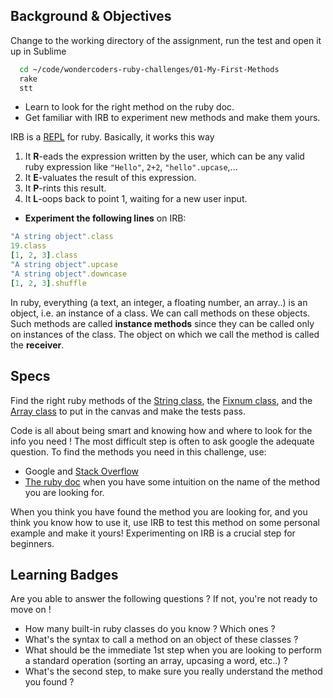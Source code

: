 ## Background & Objectives

Change to the working directory of the assignment, run the test and open it up in Sublime

```bash
  cd ~/code/wondercoders-ruby-challenges/01-My-First-Methods
  rake
  stt
```

- Learn to look for the right method on the ruby doc.
- Get familiar with IRB to experiment new methods and make them yours.

IRB is a [REPL](http://en.wikipedia.org/wiki/Read%E2%80%93eval%E2%80%93print_loop) for ruby. Basically, it works this way

1. It **R**-eads the expression written by the user, which can be any valid ruby expression like `"Hello"`, `2+2`, `"hello".upcase`,...
2. It **E**-valuates the result of this expression.
3. It **P**-rints this result.
4. It **L**-oops back to point 1, waiting for a new user input.

* **Experiment the following lines** on IRB:

```ruby
"A string object".class
19.class
[1, 2, 3].class
"A string object".upcase
"A string object".downcase
[1, 2, 3].shuffle
```

In ruby, everything (a text, an integer, a floating number, an array..) is an object, i.e. an instance of a class. We can call methods on these objects. Such methods are called **instance methods** since they can be called only on instances of the class. The object on which we call the method is called the **receiver**.

## Specs
Find the right ruby methods of the [String class](http://ruby-doc.org/core-2.2.0/String.html), the [Fixnum class](http://www.ruby-doc.org/core-2.2.0/Fixnum.html), and the [Array class](http://ruby-doc.org/core-2.2.0/Array.html) to put in the canvas and make the tests pass.

Code is all about being smart and knowing how and where to look for the info you need ! The most difficult step is often to ask google the adequate question. To find the methods you need in this challenge, use:

* Google and [Stack Overflow](http://stackoverflow.com/)
* [The ruby doc](http://ruby-doc.org) when you have some intuition on the name of the method you are looking for.

When you think you have found the method you are looking for, and you think you know how to use it, use IRB to test this method on some personal example and make it yours! Experimenting on IRB is a crucial step for beginners.

## Learning Badges
Are you able to answer the following questions ? If not, you're not ready to move on !

- How many built-in ruby classes do you know ? Which ones ?
- What's the syntax to call a method on an object of these classes ?
- What should be the immediate 1st step when you are looking to perform a standard operation (sorting an array, upcasing a word, etc..) ?
- What's the second step, to make sure you really understand the method you found ?
